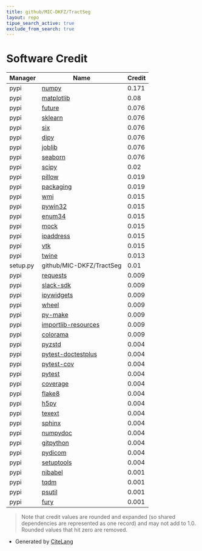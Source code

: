 ```yaml
---
title: github/MIC-DKFZ/TractSeg
layout: repo
tipue_search_active: true
exclude_from_search: true
---
```

# Software Credit

|Manager|Name|Credit|
|-------|----|------|
|pypi|[numpy](https://www.numpy.org)|0.171|
|pypi|[matplotlib](https://matplotlib.org)|0.08|
|pypi|[future](https://python-future.org)|0.076|
|pypi|[sklearn](https://pypi.python.org/pypi/scikit-learn/)|0.076|
|pypi|[six](https://github.com/benjaminp/six)|0.076|
|pypi|[dipy](https://dipy.org)|0.076|
|pypi|[joblib](https://joblib.readthedocs.io)|0.076|
|pypi|[seaborn](https://seaborn.pydata.org)|0.076|
|pypi|[scipy](https://www.scipy.org)|0.02|
|pypi|[pillow](https://pypi.org/project/pillow)|0.019|
|pypi|[packaging](https://pypi.org/project/packaging)|0.019|
|pypi|[wmi](https://pypi.org/project/wmi)|0.015|
|pypi|[pywin32](https://pypi.org/project/pywin32)|0.015|
|pypi|[enum34](https://pypi.org/project/enum34)|0.015|
|pypi|[mock](https://pypi.org/project/mock)|0.015|
|pypi|[ipaddress](https://pypi.org/project/ipaddress)|0.015|
|pypi|[vtk](https://pypi.org/project/vtk)|0.015|
|pypi|[twine](https://pypi.org/project/twine)|0.013|
|setup.py|github/MIC-DKFZ/TractSeg|0.01|
|pypi|[requests](https://pypi.org/project/requests)|0.009|
|pypi|[slack-sdk](https://pypi.org/project/slack-sdk)|0.009|
|pypi|[ipywidgets](https://pypi.org/project/ipywidgets)|0.009|
|pypi|[wheel](https://pypi.org/project/wheel)|0.009|
|pypi|[py-make](https://pypi.org/project/py-make)|0.009|
|pypi|[importlib-resources](https://pypi.org/project/importlib-resources)|0.009|
|pypi|[colorama](https://pypi.org/project/colorama)|0.009|
|pypi|[pyzstd](https://github.com/animalize/pyzstd)|0.004|
|pypi|[pytest-doctestplus](https://github.com/astropy/pytest-doctestplus)|0.004|
|pypi|[pytest-cov](https://pypi.org/project/pytest-cov)|0.004|
|pypi|[pytest](https://pypi.org/project/pytest)|0.004|
|pypi|[coverage](https://pypi.org/project/coverage)|0.004|
|pypi|[flake8](https://pypi.org/project/flake8)|0.004|
|pypi|[h5py](https://pypi.org/project/h5py)|0.004|
|pypi|[texext](https://pypi.org/project/texext)|0.004|
|pypi|[sphinx](https://pypi.org/project/sphinx)|0.004|
|pypi|[numpydoc](https://pypi.org/project/numpydoc)|0.004|
|pypi|[gitpython](https://pypi.org/project/gitpython)|0.004|
|pypi|[pydicom](https://pypi.org/project/pydicom)|0.004|
|pypi|[setuptools](https://pypi.org/project/setuptools)|0.004|
|pypi|[nibabel](https://nipy.org/nibabel)|0.001|
|pypi|[tqdm](https://tqdm.github.io)|0.001|
|pypi|[psutil](https://github.com/giampaolo/psutil)|0.001|
|pypi|[fury](https://github.com/fury-gl/fury)|0.001|


> Note that credit values are rounded and expanded (so shared dependencies are represented as one record) and may not add to 1.0. Rounded values that hit zero are removed.


- Generated by [CiteLang](https://github.com/vsoch/citelang)
